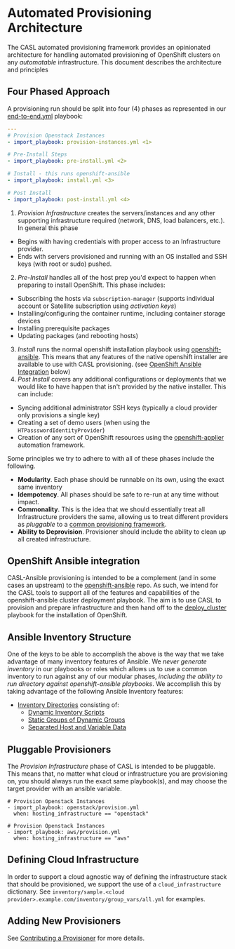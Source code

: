 # Automated Provisioning Architecture

The CASL automated provisioning framework provides an opinionated architecture for handling automated provisioning of OpenShift clusters on any _automatable_ infrastructure. This document describes the architecture and principles

## Four Phased Approach

A provisioning run should be split into four (4) phases as represented in our [end-to-end.yml](/playbooks/openshift/end-to-end.yml) playbook:


```yaml
---
# Provision Openstack Instances
- import_playbook: provision-instances.yml <1>

# Pre-Install Steps
- import_playbook: pre-install.yml <2>

# Install - this runs openshift-ansible
- import_playbook: install.yml <3>

# Post Install
- import_playbook: post-install.yml <4>
```

1. _Provision Infrastructure_ creates the servers/instances and any other supporting infrastructure required (network, DNS, load balancers, etc.). In general this phase
  - Begins with having credentials with proper access to an Infrastructure provider.
  - Ends with servers provisioned and running with an OS installed and SSH keys (with root or sudo) pushed.
2. _Pre-Install_ handles all of the host prep you'd expect to happen when preparing to install OpenShift. This phase includes:
  - Subscribing the hosts via `subscription-manager` (supports individual account or Satellite subscription using _activation keys_)
  - Installing/configuring the container runtime, including container storage devices
  - Installing prerequisite packages
  - Updating packages (and rebooting hosts)
3. _Install_ runs the normal openshift installation playbook using [openshift-ansible](https://github.com/openshift/openshift-ansible.git). This means that any features of the native openshift installer are available to use with CASL provisioning. (see [OpenShift Ansible Integration](#openshift-ansible-integration) below)
4. _Post Install_ covers any additional configurations or deployments that we would like to have happen that isn't provided by the native installer. This can include:
  - Syncing additional administrator SSH keys (typically a cloud provider only provisions a single key)
  - Creating a set of demo users (when using the `HTPassswordIdentityProvider`)
  - Creation of any sort of OpenShift resources using the [openshift-applier](https://github.com/redhat-cop/openshift-applier.git) automation framework.

Some principles we try to adhere to with all of these phases include the following.

- **Modularity**. Each phase should be runnable on its own, using the exact same inventory
- **Idempotency**. All phases should be safe to re-run at any time without impact.
- **Commonality**. This is the idea that we should essentially treat all Infrastructure providers the same, allowing us to treat different providers as _pluggable_ to a [common provisioning framework](#pluggable-provisioners).
- **Ability to Deprovision**. Provisioner should include the ability to clean up all created infrastructure.

## OpenShift Ansible integration

CASL-Ansible provisioning is intended to be a complement (and in some cases an upstream) to the [openshift-ansible](https://github.com/openshift/openshift-ansible.git) repo. As such, we intend for the CASL tools to support all of the features and capabilities of the openshift-ansible cluster deployment playbook. The aim is to use CASL to provision and prepare infrastructure and then hand off to the [deploy_cluster](https://github.com/openshift/openshift-ansible/blob/release-3.11/playbooks/deploy_cluster.yml) playbook for the installation of OpenShift.

## Ansible Inventory Structure

One of the keys to be able to accomplish the above is the way that we take advantage of many inventory features of Ansible. We _never generate inventory_ in our playbooks or roles which allows us to use a common inventory to run against any of our modular phases, _including the ability to run directory against openshift-ansible playbooks_. We accomplish this by taking advantage of the following Ansible Inventory features:

- [Inventory Directories](http://docs.ansible.com/ansible/latest/intro_dynamic_inventory.html#using-inventory-directories-and-multiple-inventory-sources) consisting of:
  - [Dynamic Inventory Scripts](http://docs.ansible.com/ansible/latest/intro_dynamic_inventory.html#using-inventory-directories-and-multiple-inventory-sources)
  - [Static Groups of Dynamic Groups](http://docs.ansible.com/ansible/latest/intro_dynamic_inventory.html#static-groups-of-dynamic-groups)
  - [Separated Host and Variable Data](http://docs.ansible.com/ansible/latest/intro_inventory.html#splitting-out-host-and-group-specific-data)

## Pluggable Provisioners

The _Provision Infrastructure_ phase of CASL is intended to be pluggable. This means that, no matter what cloud or infrastructure you are provisioning on, you should always run the exact same playbook(s), and may choose the target provider with an ansible variable.

```
# Provision Openstack Instances
- import_playbook: openstack/provision.yml
  when: hosting_infrastructure == "openstack"

# Provision Openstack Instances
- import_playbook: aws/provision.yml
  when: hosting_infrastructure == "aws"
```

## Defining Cloud Infrastructure

In order to support a cloud agnostic way of defining the infrastructure stack that should be provisioned, we support the use of a `cloud_infrastructure` dictionary. See `inventory/sample.<cloud provider>.example.com/inventory/group_vars/all.yml` for examples.

## Adding New Provisioners

See [Contributing a Provisioner](CONTRIBUTE_PROVISIONER.md) for more details.
